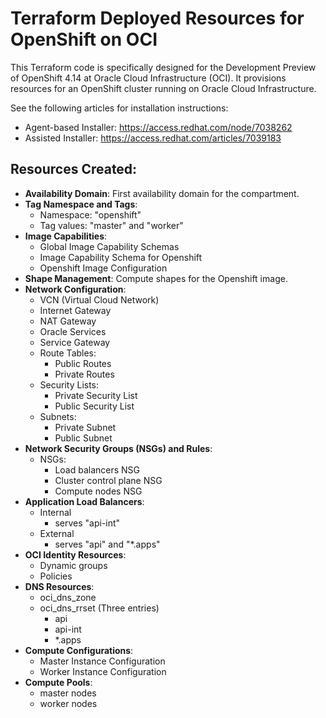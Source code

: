 # Terraform Deployed Resources for OpenShift on OCI

This Terraform code is specifically designed for the Development Preview of OpenShift 4.14 at Oracle Cloud Infrastructure (OCI). It provisions resources for an OpenShift cluster running on Oracle Cloud Infrastructure.

See the following articles for installation instructions:
- Agent-based Installer: https://access.redhat.com/node/7038262
- Assisted Installer: https://access.redhat.com/articles/7039183

## Resources Created:

- **Availability Domain**: First availability domain for the compartment.
- **Tag Namespace and Tags**:
    - Namespace: "openshift"
    - Tag values: "master" and "worker"
- **Image Capabilities**:
    - Global Image Capability Schemas
    - Image Capability Schema for Openshift
    - Openshift Image Configuration
- **Shape Management**: Compute shapes for the Openshift image.
- **Network Configuration**:
    - VCN (Virtual Cloud Network)
    - Internet Gateway
    - NAT Gateway
    - Oracle Services
    - Service Gateway
    - Route Tables:
        - Public Routes
        - Private Routes
    - Security Lists:
        - Private Security List
        - Public Security List
    - Subnets:
        - Private Subnet
        - Public Subnet
- **Network Security Groups (NSGs) and Rules**:
    - NSGs:
        - Load balancers NSG
        - Cluster control plane NSG
        - Compute nodes NSG
- **Application Load Balancers**:
    - Internal
        - serves "api-int"
    - External
        - serves "api" and "*.apps"
- **OCI Identity Resources**:
    - Dynamic groups
    - Policies
- **DNS Resources**:
    - oci_dns_zone
    - oci_dns_rrset (Three entries)
        - api
        - api-int
        - *.apps
- **Compute Configurations**:
    - Master Instance Configuration
    - Worker Instance Configuration
- **Compute Pools**: 
    - master nodes
    - worker nodes

